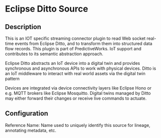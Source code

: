 
# Eclipse Ditto Source

Description
---
This is an IOT specific streaming connector plugin to read Web socket real-time events
from Eclipse Ditto, and to transform them into structured data flow records. This plugin 
is part of PredictiveWorks. IoT support and contributes to its semantic abstraction approach.

Eclipse Ditto abstracts an IoT device into a digital twin and provides synchronous and 
asynchronous APIs to work with physical devices. Ditto is an IoT middleware to interact 
with real world assets via the digital twin pattern

Devices are integrated via device connectivity layers like Eclipse Hono or e.g. MQTT 
brokers like Eclipse Mosquitto. Digital twins managed by Ditto may either forward their 
changes or receive live commands to actuate.

Configuration
---
Reference Name: Name used to uniquely identify this source for lineage, annotating metadata, etc.